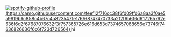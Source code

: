 [![spotify-github-profile](https://spotify-github-profile.kittinanx.com/api/view?uid=31qcwlth6q4onen5dhyzn34dau5m&cover_image=true&theme=natemoo-re&show_offline=true&background_color=121212&interchange=false&bar_color=bd479d&bar_color_cover=true)](https://spotify-github-profile.kittinanx.com/api/view?uid=31qcwlth6q4onen5dhyzn34dau5m&redirect=true)
[(https://camo.githubusercontent.com/feef12f716cc38f6fd09ffd6a8aa3f0ae5a9919b6c858c4b67c4a8235471e176/68747470733a2f2f6b6f6d617265762e636f6d2f67687076632f3f757365726e616d653d7374657068656e73746f74636826636f6c6f723d726564)
](https://camo.githubusercontent.com/feef12f716cc38f6fd09ffd6a8aa3f0ae5a9919b6c858c4b67c4a8235471e176/68747470733a2f2f6b6f6d617265762e636f6d2f67687076632f3f757365726e616d653d7374657068656e73746f74636826636f6c6f723d726564)
hi
